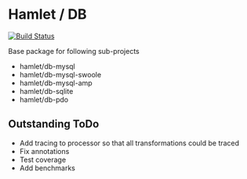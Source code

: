 Hamlet / DB
===

[![Build Status](https://travis-ci.org/hamlet-framework/db.svg)](https://travis-ci.org/hamlet-framework/db)

Base package for following sub-projects

- hamlet/db-mysql
- hamlet/db-mysql-swoole
- hamlet/db-mysql-amp
- hamlet/db-sqlite
- hamlet/db-pdo

## Outstanding ToDo

- Add tracing to processor so that all transformations could be traced
- Fix annotations
- Test coverage
- Add benchmarks
